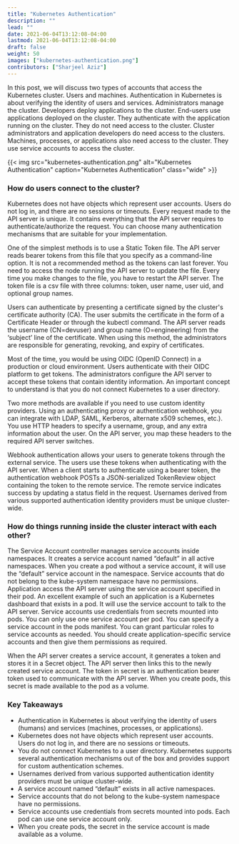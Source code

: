 ```yaml
---
title: "Kubernetes Authentication"
description: ""
lead: ""
date: 2021-06-04T13:12:08-04:00
lastmod: 2021-06-04T13:12:08-04:00
draft: false
weight: 50
images: ["kubernetes-authentication.png"]
contributors: ["Sharjeel Aziz"]
---
```


In this post, we will discuss two types of accounts that access the Kubernetes cluster. Users and machines.  Authentication in Kubernetes is about verifying the identity of users and services. Administrators manage the cluster. Developers deploy applications to the cluster. End-users use applications deployed on the cluster. They authenticate with the application running on the cluster. They do not need access to the cluster. Cluster administrators and application developers do need access to the clusters. Machines, processes, or applications also need access to the cluster. They use service accounts to access the cluster.

{{< img src="kubernetes-authentication.png" alt="Kubernetes Authentication" caption="Kubernetes Authentication" class="wide" >}}

### How do users connect to the cluster?

Kubernetes does not have objects which represent user accounts. Users do not log in, and there are no sessions or timeouts. Every request made to the API server is unique. It contains everything that the API server requires to authenticate/authorize the request.  You can choose many authentication mechanisms that are suitable for your implementation.

One of the simplest methods is to use a Static Token file. The API server reads bearer tokens from this file that you specify as a command-line option. It is not a recommended method as the tokens can last forever. You need to access the node running the API server to update the file. Every time you make changes to the file, you have to restart the API server. The token file is a csv file with three columns: token, user name, user uid, and optional group names.

Users can authenticate by presenting a certificate signed by the cluster's certificate authority (CA). The user submits the certificate in the form of a Certificate Header or through the kubectl command. The API server reads the username (CN=devuser) and group name (O=engineering) from the ‘subject’ line of the certificate. When using this method, the administrators are responsible for generating, revoking, and expiry of certificates.

Most of the time, you would be using OIDC (OpenID Connect) in a production or cloud environment. Users authenticate with their OIDC platform to get tokens. The administrators configure the API server to accept these tokens that contain identity information. An important concept to understand is that you do not connect Kubernetes to a user directory.

Two more methods are available if you need to use custom identity providers. Using an authenticating proxy or authentication webhook, you can integrate with LDAP, SAML, Kerberos, alternate x509 schemes, etc.). You use HTTP headers to specify a username, group, and any extra information about the user. On the API server, you map these headers to the required API server switches.

Webhook authentication allows your users to generate tokens through the external service. The users use these tokens when authenticating with the API server. When a client starts to authenticate using a bearer token, the authentication webhook POSTs a JSON-serialized TokenReview object containing the token to the remote service. The remote service indicates success by updating a status field in the request.  Usernames derived from various supported authentication identity providers must be unique cluster-wide.

### How do things running inside the cluster interact with each other?

The Service Account controller manages service accounts inside namespaces. It creates a service account named “default” in all active namespaces. When you create a pod without a service account, it will use the “default” service account in the namespace. Service accounts that do not belong to the kube-system namespace have no permissions. Application access the API server using the service account specified in their pod. An excellent example of such an application is a Kubernetes dashboard that exists in a pod. It will use the service account to talk to the API server. Service accounts use credentials from secrets mounted into pods. You can only use one service account per pod. You can specify a service account in the pods manifest. You can grant particular roles to service accounts as needed. You should create application-specific service accounts and then give them permissions as required.

When the API server creates a service account, it generates a token and stores it in a Secret object. The API server then links this to the newly created service account. The token in secret is an authentication bearer token used to communicate with the API server. When you create pods, this secret is made available to the pod as a volume.

### Key Takeaways

* Authentication in Kubernetes is about verifying the identity of users (humans) and services (machines, processes, or applications).
* Kubernetes does not have objects which represent user accounts. Users do not log in, and there are no sessions or timeouts.
* You do not connect Kubernetes to a user directory.
  Kubernetes supports several authentication mechanisms out of the box and provides support for custom authentication schemes.
* Usernames derived from various supported authentication identity providers must be unique cluster-wide.
* A service account named “default” exists in all active namespaces.
* Service accounts that do not belong to the kube-system namespace have no permissions.
* Service accounts use credentials from secrets mounted into pods. Each pod can use one service account only.
* When you create pods, the secret in the service account is made available as a volume.
